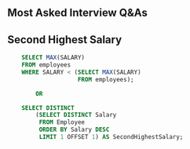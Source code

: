 ## Most Asked Interview Q&As

## Second Highest Salary

```sql
    SELECT MAX(SALARY) 
    FROM employees 
    WHERE SALARY < (SELECT MAX(SALARY) 
                    FROM employees);

        OR

    SELECT DISTINCT
        (SELECT DISTINCT Salary
         FROM Employee
         ORDER BY Salary DESC
         LIMIT 1 OFFSET 1) AS SecondHighestSalary;
```
